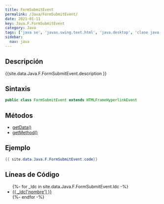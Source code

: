 ```yaml
---
title: FormSubmitEvent
permalink: /Java/FormSubmitEvent/
date: 2021-01-11
key: Java.F.FormSubmitEvent
category: Java
tags: ['java se', 'javax.swing.text.html', 'java.desktop', 'clase java', 'Java 1.5']
sidebar: 
  nav: java
---
```


## Descripción
{{site.data.Java.F.FormSubmitEvent.description }}

## Sintaxis
~~~java
public class FormSubmitEvent extends HTMLFrameHyperlinkEvent
~~~

## Métodos
* [getData()](/Java/FormSubmitEvent/getData)
* [getMethod()](/Java/FormSubmitEvent/getMethod)

## Ejemplo
~~~java
{{ site.data.Java.F.FormSubmitEvent.code}}
~~~

## Líneas de Código
<ul>
{%- for _ldc in site.data.Java.F.FormSubmitEvent.ldc -%}
   <li>
       <a href="{{_ldc['url'] }}">{{ _ldc['nombre'] }}</a>
   </li>
{%- endfor -%}
</ul>
